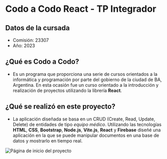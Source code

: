 # **Codo a Codo React - TP Integrador**

## **Datos de la cursada**
- Comisión: 23307
- Año: 2023

## ¿Qué es Codo a Codo?
- Es un programa que proporciona una serie de cursos orientados a la informática y programación por parte del gobierno de la ciudad de BA, Argentina. En esta ocasión fue un curso orientado a la introducción y realización de proyectos utilizando la librería **React**.

## ¿Qué se realizó en este proyecto?
- La aplicación diseñada se basa en un CRUD (Create, Read, Update, Delete) de entidades de tipo *equipo médico*. Utilizando las tecnologías **HTML**, **CSS**, **Bootstrap**, **Node.js**, **Vite.js**, **React** y **Firebase** diseñé una aplicación en la que se puede manipular documentos en una base de datos y mostrarlo en tiempo real.

![Página de inicio del proyecto](https://i.ibb.co/V3Svv0P/265013b172903a06d5c5c4e4ee8dc31d.jpg)